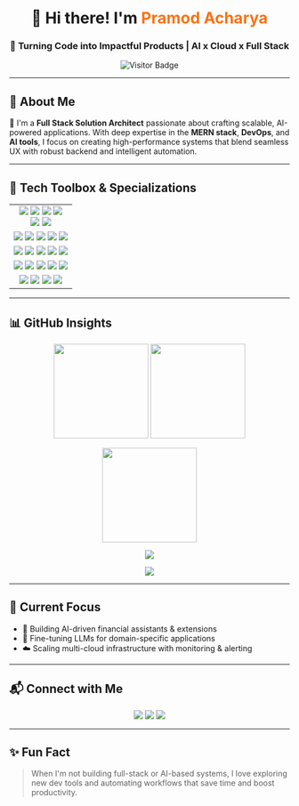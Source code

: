 <div align="center">

# 👋 Hi there! I'm <span style="color:#f97316; font-weight:bold;">Pramod Acharya</span>

### 🚀 Turning Code into Impactful Products | AI x Cloud x Full Stack

![Visitor Badge](https://komarev.com/ghpvc/?username=pramodacharya808&style=for-the-badge&color=0e75b6&label=Profile+Views)

</div>

---

## 🧠 About Me
🎯 I'm a **Full Stack Solution Architect** passionate about crafting scalable, AI-powered applications. With deep expertise in the **MERN stack**, **DevOps**, and **AI tools**, I focus on creating high-performance systems that blend seamless UX with robust backend and intelligent automation.

---

## 🔧 Tech Toolbox & Specializations

<div align="center">

<table width="100%" style="text-align:center; border-collapse:collapse;">
  <tr>
    <td>
      <img src="https://img.shields.io/badge/Frontend-F7DF1E?style=for-the-badge&logo=javascript&logoColor=black" />
      <img src="https://img.shields.io/badge/React-61DAFB?style=for-the-badge&logo=react&logoColor=black" />
      <img src="https://img.shields.io/badge/Next.js-000?style=for-the-badge&logo=nextdotjs&logoColor=white" />
      <img src="https://img.shields.io/badge/Angular-DD0031?style=for-the-badge&logo=angular&logoColor=white" />
      <br/>
      <img src="https://img.shields.io/badge/TailwindCSS-38B2AC?style=for-the-badge&logo=tailwind-css&logoColor=white" />
      <img src="https://img.shields.io/badge/Bootstrap-563D7C?style=for-the-badge&logo=bootstrap&logoColor=white" />
    </td>
  </tr>
  <tr>
    <td>
      <img src="https://img.shields.io/badge/Backend-Node.js-339933?style=for-the-badge&logo=nodedotjs&logoColor=white" />
      <img src="https://img.shields.io/badge/Express.js-000000?style=for-the-badge&logo=express&logoColor=white" />
      <img src="https://img.shields.io/badge/GraphQL-E10098?style=for-the-badge&logo=graphql&logoColor=white" />
      <img src="https://img.shields.io/badge/MongoDB-4EA94B?style=for-the-badge&logo=mongodb&logoColor=white" />
      <img src="https://img.shields.io/badge/PostgreSQL-336791?style=for-the-badge&logo=postgresql&logoColor=white" />
    </td>
  </tr>
  <tr>
    <td>
      <img src="https://img.shields.io/badge/AWS-232F3E?style=for-the-badge&logo=amazon-aws&logoColor=white" />
      <img src="https://img.shields.io/badge/Azure-0078D4?style=for-the-badge&logo=azure-devops&logoColor=white" />
      <img src="https://img.shields.io/badge/Terraform-623CE4?style=for-the-badge&logo=terraform&logoColor=white" />
      <img src="https://img.shields.io/badge/Docker-2496ED?style=for-the-badge&logo=docker&logoColor=white" />
      <img src="https://img.shields.io/badge/Kubernetes-326CE5?style=for-the-badge&logo=kubernetes&logoColor=white" />
    </td>
  </tr>
  <tr>
    <td>
      <img src="https://img.shields.io/badge/OpenAI-412991?style=for-the-badge&logo=openai&logoColor=white" />
      <img src="https://img.shields.io/badge/Claude-101010?style=for-the-badge" />
      <img src="https://img.shields.io/badge/LLaMA-AI-blueviolet?style=for-the-badge" />
      <img src="https://img.shields.io/badge/Fine--Tuning-orange?style=for-the-badge" />
      <img src="https://img.shields.io/badge/RAG-green?style=for-the-badge" />
    </td>
  </tr>
  <tr>
    <td>
      <img src="https://img.shields.io/badge/Lovable.ai-red?style=for-the-badge" />
      <img src="https://img.shields.io/badge/Cursor.ai-purple?style=for-the-badge" />
      <img src="https://img.shields.io/badge/Windsurf-blue?style=for-the-badge" />
      <img src="https://img.shields.io/badge/Firebase_Studio-yellow?style=for-the-badge" />
    </td>
  </tr>
</table>

</div>

---

## 📊 GitHub Insights

<p align="center">
  <img src="https://github-readme-stats.vercel.app/api?username=pramodacharya808&show_icons=true&theme=radical" height="170" />
  <img src="https://github-readme-stats.vercel.app/api/top-langs/?username=pramodacharya808&layout=compact&hide=css,scss&theme=radical" height="170" />
</p>

<p align="center">
  <img src="https://github-readme-streak-stats.herokuapp.com/?user=pramodacharya808&theme=radical" height="170" />
</p>

<p align="center">
  <img src="https://github-profile-trophy.vercel.app/?username=pramodacharya808&theme=radical&column=7" />
</p>

<p align="center">
  <img src="https://github-readme-activity-graph.vercel.app/graph?username=pramodacharya808&theme=github-compact" />
</p>

---

## 🧩 Current Focus

- 🚀 Building AI-driven financial assistants & extensions
- 🧠 Fine-tuning LLMs for domain-specific applications
- ☁️ Scaling multi-cloud infrastructure with monitoring & alerting

---

## 📬 Connect with Me

<p align="center">
  <a href="https://www.linkedin.com/in/pramodacharya"><img src="https://img.shields.io/badge/LinkedIn-blue?style=for-the-badge&logo=linkedin"></a>
  <a href="https://pramodacharya.vercel.app"><img src="https://img.shields.io/badge/Portfolio-000?style=for-the-badge&logo=google-chrome&logoColor=white"></a>
  <a href="https://github.com/pramodacharya808"><img src="https://img.shields.io/badge/GitHub-000?style=for-the-badge&logo=github"></a>
</p>

---

## ✨ Fun Fact
> When I'm not building full-stack or AI-based systems, I love exploring new dev tools and automating workflows that save time and boost productivity.
